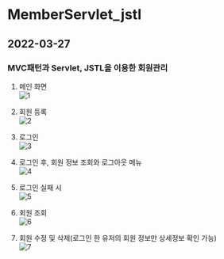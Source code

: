 # MemberServlet_jstl
## 2022-03-27

### MVC패턴과 Servlet, JSTL을 이용한 회원관리 

1. 메인 화면    
![1](https://user-images.githubusercontent.com/44563011/160287119-e08cada2-35d0-4011-a6e7-71577fbd558c.JPG)   


2. 회원 등록   
![2](https://user-images.githubusercontent.com/44563011/160287120-bd295e1a-50f2-49dc-afb1-2a6c62218716.JPG)   

3. 로그인       
![3](https://user-images.githubusercontent.com/44563011/160287121-a9f97be7-a05f-40b8-9308-623e69e22376.JPG)    

4. 로그인 후, 회원 정보 조회와 로그아웃 메뉴    
![4](https://user-images.githubusercontent.com/44563011/160287124-131f0579-dcf5-45a2-b689-475994f337fe.JPG)   

5. 로그인 실패 시   
![5](https://user-images.githubusercontent.com/44563011/160287125-b605a321-3063-4563-9ffb-4f529f9cb692.JPG)   

6. 회원 조회    
![6](https://user-images.githubusercontent.com/44563011/160287127-5c6e8d12-6771-49e6-83e7-375bc3b592b4.JPG)   

7. 회원 수정 및 삭제(로그인 한 유저의 회원 정보만 상세정보 확인 가능)   
![7](https://user-images.githubusercontent.com/44563011/160287128-683e0466-49e9-4d6d-8ea1-bd4596b53e0b.JPG)   
